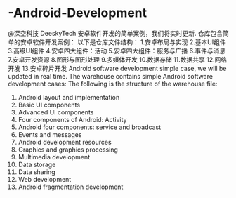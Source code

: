 # -Android-Development
@深空科技 DeeskyTech
安卓软件开发的简单案例，我们将实时更新.
仓库包含简单的安卓软件开发案例：
以下是仓库文件结构：
1.安卓布局与实现
2.基本UI组件
3.高级UI组件
4.安卓四大组件：活动
5.安卓四大组件：服务与广播
6.事件与消息
7.安卓开发资源
8.图形与图形处理
9.多媒体开发
10.数据存储
11.数据共享
12.网络开发
13.安卓碎片开发
Android software development simple case, we will be updated in real time.
The warehouse contains simple Android software development cases:
The following is the structure of the warehouse file:
1. Android layout and implementation
2. Basic UI components
3. Advanced UI components
4. Four components of Android: Activity
5. Android four components: service and broadcast
6. Events and messages
7. Android development resources
8. Graphics and graphics processing
9. Multimedia development
10. Data storage
11. Data sharing
12. Web development
13. Android fragmentation development
